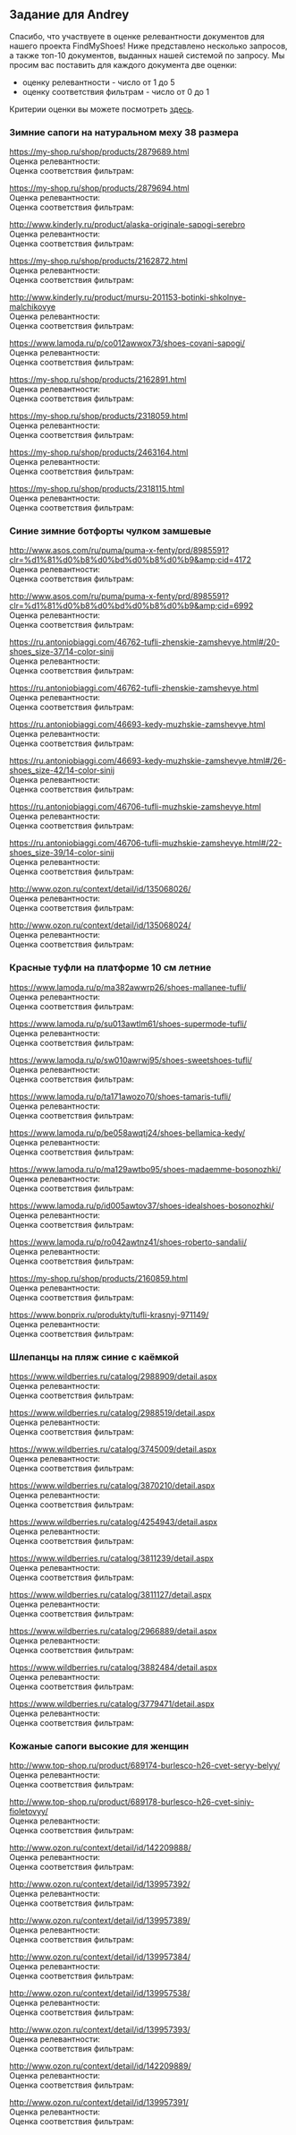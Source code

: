 ## Задание для Andrey

Спасибо, что участвуете в оценке релевантности документов для нашего проекта FindMyShoes! Ниже представлено несколько запросов, а также топ-10 документов, выданных нашей системой по запросу. Мы просим вас поставить для каждого документа две оценки:
 - оценку релевантности - число от 1 до 5
 - оценку соответствия фильтрам - число от 0 до 1

Критерии оценки вы можете посмотреть [здесь](https://github.com/ItsLastDay/FindMyShoes/blob/master/docs/assessment/criteria.md).




### Зимние сапоги на натуральном меху 38 размера  
https://my-shop.ru/shop/products/2879689.html  
Оценка релевантности:   
Оценка соответствия фильтрам:   
  
https://my-shop.ru/shop/products/2879694.html  
Оценка релевантности:   
Оценка соответствия фильтрам:   
  
http://www.kinderly.ru/product/alaska-originale-sapogi-serebro  
Оценка релевантности:   
Оценка соответствия фильтрам:   
  
https://my-shop.ru/shop/products/2162872.html  
Оценка релевантности:   
Оценка соответствия фильтрам:   
  
http://www.kinderly.ru/product/mursu-201153-botinki-shkolnye-malchikovye  
Оценка релевантности:   
Оценка соответствия фильтрам:   
  
https://www.lamoda.ru/p/co012awwox73/shoes-covani-sapogi/  
Оценка релевантности:   
Оценка соответствия фильтрам:   
  
https://my-shop.ru/shop/products/2162891.html  
Оценка релевантности:   
Оценка соответствия фильтрам:   
  
https://my-shop.ru/shop/products/2318059.html  
Оценка релевантности:   
Оценка соответствия фильтрам:   
  
https://my-shop.ru/shop/products/2463164.html  
Оценка релевантности:   
Оценка соответствия фильтрам:   
  
https://my-shop.ru/shop/products/2318115.html  
Оценка релевантности:   
Оценка соответствия фильтрам:   
  
  
  
  

### Синие зимние ботфорты чулком замшевые  
http://www.asos.com/ru/puma/puma-x-fenty/prd/8985591?clr=%d1%81%d0%b8%d0%bd%d0%b8%d0%b9&amp;cid=4172  
Оценка релевантности:   
Оценка соответствия фильтрам:   
  
http://www.asos.com/ru/puma/puma-x-fenty/prd/8985591?clr=%d1%81%d0%b8%d0%bd%d0%b8%d0%b9&amp;cid=6992  
Оценка релевантности:   
Оценка соответствия фильтрам:   
  
https://ru.antoniobiaggi.com/46762-tufli-zhenskie-zamshevye.html#/20-shoes_size-37/14-color-sinij  
Оценка релевантности:   
Оценка соответствия фильтрам:   
  
https://ru.antoniobiaggi.com/46762-tufli-zhenskie-zamshevye.html  
Оценка релевантности:   
Оценка соответствия фильтрам:   
  
https://ru.antoniobiaggi.com/46693-kedy-muzhskie-zamshevye.html  
Оценка релевантности:   
Оценка соответствия фильтрам:   
  
https://ru.antoniobiaggi.com/46693-kedy-muzhskie-zamshevye.html#/26-shoes_size-42/14-color-sinij  
Оценка релевантности:   
Оценка соответствия фильтрам:   
  
https://ru.antoniobiaggi.com/46706-tufli-muzhskie-zamshevye.html  
Оценка релевантности:   
Оценка соответствия фильтрам:   
  
https://ru.antoniobiaggi.com/46706-tufli-muzhskie-zamshevye.html#/22-shoes_size-39/14-color-sinij  
Оценка релевантности:   
Оценка соответствия фильтрам:   
  
http://www.ozon.ru/context/detail/id/135068026/  
Оценка релевантности:   
Оценка соответствия фильтрам:   
  
http://www.ozon.ru/context/detail/id/135068024/  
Оценка релевантности:   
Оценка соответствия фильтрам:   
  
  
  
  

### Красные туфли на платформе 10 см летние  
https://www.lamoda.ru/p/ma382awwrp26/shoes-mallanee-tufli/  
Оценка релевантности:   
Оценка соответствия фильтрам:   
  
https://www.lamoda.ru/p/su013awtlm61/shoes-supermode-tufli/  
Оценка релевантности:   
Оценка соответствия фильтрам:   
  
https://www.lamoda.ru/p/sw010awrwj95/shoes-sweetshoes-tufli/  
Оценка релевантности:   
Оценка соответствия фильтрам:   
  
https://www.lamoda.ru/p/ta171awozo70/shoes-tamaris-tufli/  
Оценка релевантности:   
Оценка соответствия фильтрам:   
  
https://www.lamoda.ru/p/be058awqtj24/shoes-bellamica-kedy/  
Оценка релевантности:   
Оценка соответствия фильтрам:   
  
https://www.lamoda.ru/p/ma129awtbo95/shoes-madaemme-bosonozhki/  
Оценка релевантности:   
Оценка соответствия фильтрам:   
  
https://www.lamoda.ru/p/id005awtov37/shoes-idealshoes-bosonozhki/  
Оценка релевантности:   
Оценка соответствия фильтрам:   
  
https://www.lamoda.ru/p/ro042awtnz41/shoes-roberto-sandalii/  
Оценка релевантности:   
Оценка соответствия фильтрам:   
  
https://my-shop.ru/shop/products/2160859.html  
Оценка релевантности:   
Оценка соответствия фильтрам:   
  
https://www.bonprix.ru/produkty/tufli-krasnyj-971149/  
Оценка релевантности:   
Оценка соответствия фильтрам:   
  
  
  
  

### Шлепанцы на пляж синие с каёмкой  
https://www.wildberries.ru/catalog/2988909/detail.aspx  
Оценка релевантности:   
Оценка соответствия фильтрам:   
  
https://www.wildberries.ru/catalog/2988519/detail.aspx  
Оценка релевантности:   
Оценка соответствия фильтрам:   
  
https://www.wildberries.ru/catalog/3745009/detail.aspx  
Оценка релевантности:   
Оценка соответствия фильтрам:   
  
https://www.wildberries.ru/catalog/3870210/detail.aspx  
Оценка релевантности:   
Оценка соответствия фильтрам:   
  
https://www.wildberries.ru/catalog/4254943/detail.aspx  
Оценка релевантности:   
Оценка соответствия фильтрам:   
  
https://www.wildberries.ru/catalog/3811239/detail.aspx  
Оценка релевантности:   
Оценка соответствия фильтрам:   
  
https://www.wildberries.ru/catalog/3811127/detail.aspx  
Оценка релевантности:   
Оценка соответствия фильтрам:   
  
https://www.wildberries.ru/catalog/2966889/detail.aspx  
Оценка релевантности:   
Оценка соответствия фильтрам:   
  
https://www.wildberries.ru/catalog/3882484/detail.aspx  
Оценка релевантности:   
Оценка соответствия фильтрам:   
  
https://www.wildberries.ru/catalog/3779471/detail.aspx  
Оценка релевантности:   
Оценка соответствия фильтрам:   
  
  
  
  

### Кожаные сапоги высокие для женщин  
http://www.top-shop.ru/product/689174-burlesco-h26-cvet-seryy-belyy/  
Оценка релевантности:   
Оценка соответствия фильтрам:   
  
http://www.top-shop.ru/product/689178-burlesco-h26-cvet-siniy-fioletovyy/  
Оценка релевантности:   
Оценка соответствия фильтрам:   
  
http://www.ozon.ru/context/detail/id/142209888/  
Оценка релевантности:   
Оценка соответствия фильтрам:   
  
http://www.ozon.ru/context/detail/id/139957392/  
Оценка релевантности:   
Оценка соответствия фильтрам:   
  
http://www.ozon.ru/context/detail/id/139957389/  
Оценка релевантности:   
Оценка соответствия фильтрам:   
  
http://www.ozon.ru/context/detail/id/139957384/  
Оценка релевантности:   
Оценка соответствия фильтрам:   
  
http://www.ozon.ru/context/detail/id/139957538/  
Оценка релевантности:   
Оценка соответствия фильтрам:   
  
http://www.ozon.ru/context/detail/id/139957393/  
Оценка релевантности:   
Оценка соответствия фильтрам:   
  
http://www.ozon.ru/context/detail/id/142209889/  
Оценка релевантности:   
Оценка соответствия фильтрам:   
  
http://www.ozon.ru/context/detail/id/139957391/  
Оценка релевантности:   
Оценка соответствия фильтрам:   
  
  
  
  


